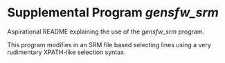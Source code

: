 # Supplemental Program *gensfw_srm*

Aspirational README explaining the use of the *gensfw_srm* program.

This program modifies in an SRM file based selecting lines using a
very rudimentary XPATH-like selection syntax.